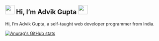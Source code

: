 <h2> <img src="https://raw.githubusercontent.com/MartinHeinz/MartinHeinz/master/wave.gif" width="30px"> Hi, I’m Advik Gupta <img src="https://media.giphy.com/media/wjIDrGKbvuGxW/giphy.gif" width="30px"> </h2>

Hi, I’m Advik Gupta, a self-taught web developer programmer from India.

[![Anurag's GitHub stats](https://github-readme-stats.vercel.app/api?username=Advik-Gupta&theme=tokyonight)](https://github.com/anuraghazra/github-readme-stats)

<!---
Advik-Gupta/Advik-Gupta is a ✨ special ✨ repository because its `README.md` (this file) appears on your GitHub profile.
You can click the Preview link to take a look at your changes.
--->
